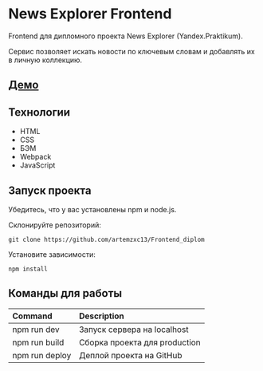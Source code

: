 # News Explorer Frontend

Frontend для дипломного проекта News Explorer (Yandex.Praktikum).

Сервис позволяет искать новости по ключевым словам и добавлять их в личную коллекцию.

## [Демо](https://artemzxc13.github.io/Frontend_diplom/)

## Технологии

* HTML
* CSS
* БЭМ
* Webpack
* JavaScript

## Запуск проекта

Убедитесь, что у вас установлены npm и node.js.

Склонируйте репозиторий:

```
git clone https://github.com/artemzxc13/Frontend_diplom
```

Установите зависимости:

```
npm install
```

## Команды для работы
| Command | Description |
| :--- | :--- |
| npm run dev | Запуск сервера на localhost |
| npm run build | Сборка проекта для production |
| npm run deploy | Деплой проекта на GitHub |
